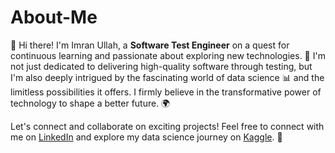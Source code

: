 # About-Me

👋 Hi there! I'm Imran Ullah, a **Software Test Engineer** on a quest for continuous learning and passionate about exploring new technologies. 🚀 I'm not just dedicated to delivering high-quality software through testing, but I'm also deeply intrigued by the fascinating world of data science 📊 and the limitless possibilities it offers. I firmly believe in the transformative power of technology to shape a better future. 🌍

Let's connect and collaborate on exciting projects! Feel free to connect with me on [LinkedIn](https://www.linkedin.com/in/imran-ullah-a54b681b1/) and explore my data science journey on [Kaggle](https://www.kaggle.com/imranktk). 🤝
